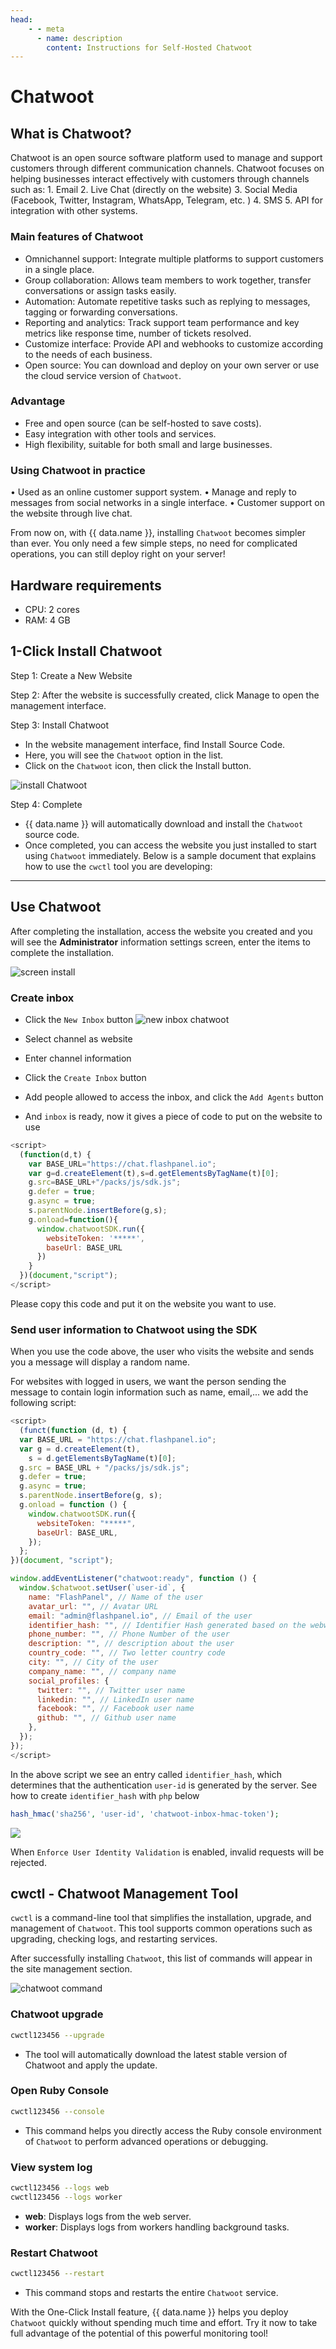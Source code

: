 ```yaml
---
head:
    - - meta
      - name: description
        content: Instructions for Self-Hosted Chatwoot
---
```


<script setup>
import { data } from '../../.vitepress/config.data.ts'
import OgImage from '../../.vitepress/components/OgImage.vue'
</script>

# Chatwoot

<OgImage name="# Self-Hosted Chatwoot" />

## What is Chatwoot?

Chatwoot is an open source software platform used to manage and support customers through different communication channels. Chatwoot focuses on helping businesses interact effectively with customers through channels such as: 1. Email 2. Live Chat (directly on the website) 3. Social Media (Facebook, Twitter, Instagram, WhatsApp, Telegram, etc. ) 4. SMS 5. API for integration with other systems.

### Main features of Chatwoot

-   Omnichannel support: Integrate multiple platforms to support customers in a single place.
-   Group collaboration: Allows team members to work together, transfer conversations or assign tasks easily.
-   Automation: Automate repetitive tasks such as replying to messages, tagging or forwarding conversations.
-   Reporting and analytics: Track support team performance and key metrics like response time, number of tickets resolved.
-   Customize interface: Provide API and webhooks to customize according to the needs of each business.
-   Open source: You can download and deploy on your own server or use the cloud service version of `Chatwoot`.

### Advantage

-   Free and open source (can be self-hosted to save costs).
-   Easy integration with other tools and services.
-   High flexibility, suitable for both small and large businesses.

### Using Chatwoot in practice

• Used as an online customer support system.
• Manage and reply to messages from social networks in a single interface.
• Customer support on the website through live chat.

From now on, with {{ data.name }}, installing `Chatwoot` becomes simpler than ever. You only need a few simple steps, no need for complicated operations, you can still deploy right on your server!

## Hardware requirements

-   CPU: 2 cores
-   RAM: 4 GB

## 1-Click Install Chatwoot

Step 1: Create a New Website

Step 2: After the website is successfully created, click Manage to open the management interface.

Step 3: Install Chatwoot

-   In the website management interface, find Install Source Code.
-   Here, you will see the `Chatwoot` option in the list.
-   Click on the `Chatwoot` icon, then click the Install button.

![install Chatwoot](<../../images/docs/vi/tutorial/uptime-kuma/Screenshot 2024-11-26 at 12.32.26.png>)

Step 4: Complete

-   {{ data.name }} will automatically download and install the `Chatwoot` source code.
-   Once completed, you can access the website you just installed to start using `Chatwoot` immediately.
    Below is a sample document that explains how to use the `cwctl` tool you are developing:

---

## Use Chatwoot

After completing the installation, access the website you created and you will see the **Administrator** information settings screen, enter the items to complete the installation.

![screen install](<../../images/docs/vi/tutorial/chatwoot/Screenshot 2024-11-23 at 3.01.47.png>)

### Create inbox

-   Click the `New Inbox` button
    ![new inbox chatwoot](<../../images/docs/vi/tutorial/chatwoot/Screenshot 2024-11-29 at 10.49.19.png>)

-   Select channel as website
-   Enter channel information
-   Click the `Create Inbox` button
-   Add people allowed to access the inbox, and click the `Add Agents` button
-   And `inbox` is ready, now it gives a piece of code to put on the website to use

```js
<script>
  (function(d,t) {
    var BASE_URL="https://chat.flashpanel.io";
    var g=d.createElement(t),s=d.getElementsByTagName(t)[0];
    g.src=BASE_URL+"/packs/js/sdk.js";
    g.defer = true;
    g.async = true;
    s.parentNode.insertBefore(g,s);
    g.onload=function(){
      window.chatwootSDK.run({
        websiteToken: '*****',
        baseUrl: BASE_URL
      })
    }
  })(document,"script");
</script>
```

Please copy this code and put it on the website you want to use.

### Send user information to Chatwoot using the SDK

When you use the code above, the user who visits the website and sends you a message will display a random name.

For websites with logged in users, we want the person sending the message to contain login information such as name, email,... we add the following script:

```js
<script>
  (funct(function (d, t) {
  var BASE_URL = "https://chat.flashpanel.io";
  var g = d.createElement(t),
    s = d.getElementsByTagName(t)[0];
  g.src = BASE_URL + "/packs/js/sdk.js";
  g.defer = true;
  g.async = true;
  s.parentNode.insertBefore(g, s);
  g.onload = function () {
    window.chatwootSDK.run({
      websiteToken: "*****",
      baseUrl: BASE_URL,
    });
  };
})(document, "script");

window.addEventListener("chatwoot:ready", function () {
  window.$chatwoot.setUser(`user-id`, {
    name: "FlashPanel", // Name of the user
    avatar_url: "", // Avatar URL
    email: "admin@flashpanel.io", // Email of the user
    identifier_hash: "", // Identifier Hash generated based on the webwidget hmac_token
    phone_number: "", // Phone Number of the user
    description: "", // description about the user
    country_code: "", // Two letter country code
    city: "", // City of the user
    company_name: "", // company name
    social_profiles: {
      twitter: "", // Twitter user name
      linkedin: "", // LinkedIn user name
      facebook: "", // Facebook user name
      github: "", // Github user name
    },
  });
});
</script>
```

In the above script we see an entry called `identifier_hash`, which determines that the authentication `user-id` is generated by the server. See how to create `identifier_hash` with `php` below

```php
hash_hmac('sha256', 'user-id', 'chatwoot-inbox-hmac-token');
```

![](<../../images/docs/vi/tutorial/chatwoot/Screenshot 2024-11-29 at 11.08.33.png>)

When `Enforce User Identity Validation` is enabled, invalid requests will be rejected.

## **cwctl - Chatwoot Management Tool**

`cwctl` is a command-line tool that simplifies the installation, upgrade, and management of `Chatwoot`. This tool supports common operations such as upgrading, checking logs, and restarting services.

After successfully installing `Chatwoot`, this list of commands will appear in the site management section.

![chatwoot command](<../../images/docs/vi/tutorial/uptime-kuma/Screenshot 2024-11-26 at 12.57.21.png>)

### **Chatwoot upgrade**

```bash
cwctl123456 --upgrade
```

-   The tool will automatically download the latest stable version of Chatwoot and apply the update.

### **Open Ruby Console**

```bash
cwctl123456 --console
```

-   This command helps you directly access the Ruby console environment of `Chatwoot` to perform advanced operations or debugging.

### **View system log**

```bash
cwctl123456 --logs web
cwctl123456 --logs worker
```

-   **web**: Displays logs from the web server.
-   **worker**: Displays logs from workers handling background tasks.

### **Restart Chatwoot**

```bash
cwctl123456 --restart
```

-   This command stops and restarts the entire `Chatwoot` service.

With the One-Click Install feature, {{ data.name }} helps you deploy `Chatwoot` quickly without spending much time and effort. Try it now to take full advantage of the potential of this powerful monitoring tool!
